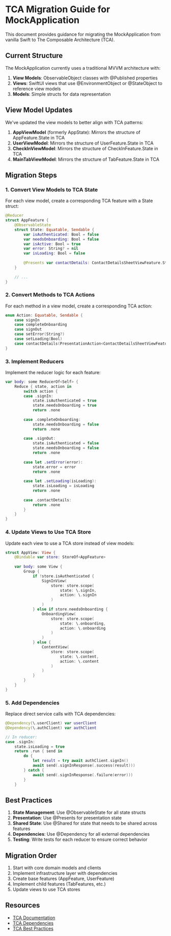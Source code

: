 # TCA Migration Guide for MockApplication

This document provides guidance for migrating the MockApplication from vanilla Swift to The Composable Architecture (TCA).

## Current Structure

The MockApplication currently uses a traditional MVVM architecture with:

1. **View Models**: ObservableObject classes with @Published properties
2. **Views**: SwiftUI views that use @EnvironmentObject or @StateObject to reference view models
3. **Models**: Simple structs for data representation

## View Model Updates

We've updated the view models to better align with TCA patterns:

1. **AppViewModel** (formerly AppState): Mirrors the structure of AppFeature.State in TCA
2. **UserViewModel**: Mirrors the structure of UserFeature.State in TCA
3. **CheckInViewModel**: Mirrors the structure of CheckInFeature.State in TCA
4. **MainTabViewModel**: Mirrors the structure of TabFeature.State in TCA

## Migration Steps

### 1. Convert View Models to TCA State

For each view model, create a corresponding TCA feature with a State struct:

```swift
@Reducer
struct AppFeature {
    @ObservableState
    struct State: Equatable, Sendable {
        var isAuthenticated: Bool = false
        var needsOnboarding: Bool = false
        var isActive: Bool = true
        var error: String? = nil
        var isLoading: Bool = false
        
        @Presents var contactDetails: ContactDetailsSheetViewFeature.State?
    }
    
    // ...
}
```

### 2. Convert Methods to TCA Actions

For each method in a view model, create a corresponding TCA action:

```swift
enum Action: Equatable, Sendable {
    case signIn
    case completeOnboarding
    case signOut
    case setError(String?)
    case setLoading(Bool)
    case contactDetails(PresentationAction<ContactDetailsSheetViewFeature.Action>)
}
```

### 3. Implement Reducers

Implement the reducer logic for each feature:

```swift
var body: some ReducerOf<Self> {
    Reduce { state, action in
        switch action {
        case .signIn:
            state.isAuthenticated = true
            state.needsOnboarding = true
            return .none
            
        case .completeOnboarding:
            state.needsOnboarding = false
            return .none
            
        case .signOut:
            state.isAuthenticated = false
            state.needsOnboarding = false
            return .none
            
        case let .setError(error):
            state.error = error
            return .none
            
        case let .setLoading(isLoading):
            state.isLoading = isLoading
            return .none
            
        case .contactDetails:
            return .none
        }
    }
}
```

### 4. Update Views to Use TCA Store

Update each view to use a TCA store instead of view models:

```swift
struct AppView: View {
    @Bindable var store: StoreOf<AppFeature>
    
    var body: some View {
        Group {
            if !store.isAuthenticated {
                SignInView(
                    store: store.scope(
                        state: \.signIn,
                        action: \.signIn
                    )
                )
            } else if store.needsOnboarding {
                OnboardingView(
                    store: store.scope(
                        state: \.onboarding,
                        action: \.onboarding
                    )
                )
            } else {
                ContentView(
                    store: store.scope(
                        state: \.content,
                        action: \.content
                    )
                )
            }
        }
    }
}
```

### 5. Add Dependencies

Replace direct service calls with TCA dependencies:

```swift
@Dependency(\.userClient) var userClient
@Dependency(\.authClient) var authClient

// In reducer:
case .signIn:
    state.isLoading = true
    return .run { send in
        do {
            let result = try await authClient.signIn()
            await send(.signInResponse(.success(result)))
        } catch {
            await send(.signInResponse(.failure(error)))
        }
    }
```

## Best Practices

1. **State Management**: Use @ObservableState for all state structs
2. **Presentation**: Use @Presents for presentation state
3. **Shared State**: Use @Shared for state that needs to be shared across features
4. **Dependencies**: Use @Dependency for all external dependencies
5. **Testing**: Write tests for each reducer to ensure correct behavior

## Migration Order

1. Start with core domain models and clients
2. Implement infrastructure layer with dependencies
3. Create base features (AppFeature, UserFeature)
4. Implement child features (TabFeatures, etc.)
5. Update views to use TCA stores

## Resources

- [TCA Documentation](https://github.com/pointfreeco/swift-composable-architecture)
- [TCA Dependencies](https://github.com/pointfreeco/swift-dependencies)
- [TCA Best Practices](https://pointfreeco.github.io/swift-composable-architecture/main/documentation/composablearchitecture/bestpractices)
